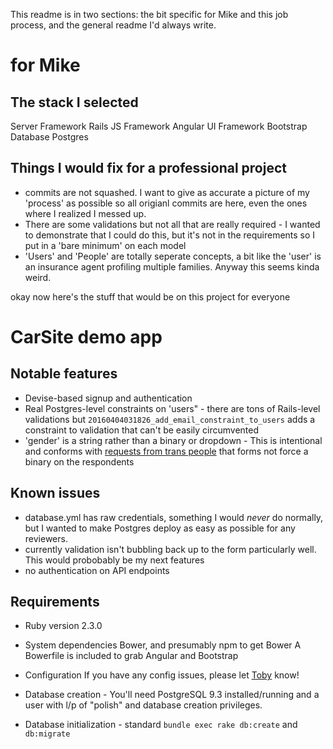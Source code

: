 

This readme is in two sections: the bit specific for Mike and this job process, and the general readme I'd always write.
# for Mike
## The stack I selected
Server Framework Rails 
JS Framework Angular 
UI Framework Bootstrap 
Database Postgres

## Things I would fix for a professional project
* commits are not squashed. I want to give as accurate a picture of my 'process' as possible so all origianl commits are here, even the ones where I realized I messed up.
* There are some validations but not all that are really required - I wanted to demonstrate that I could do this, but it's not in the requirements so I put in a 'bare minimum' on each model
* 'Users' and 'People' are totally seperate concepts, a bit like the 'user' is an insurance agent profiling multiple families. Anyway this seems kinda weird.

okay now here's the stuff that would be on this project for everyone
# CarSite demo app

## Notable features
* Devise-based signup and authentication
* Real Postgres-level constraints on 'users" - there are tons of Rails-level validations but `20160404031826_add_email_constraint_to_users` adds a constraint to validation that can't be easily circumvented 
* 'gender' is a string rather than a binary or dropdown - This is intentional and conforms with [requests from trans people](http://www.lgbt.cusu.cam.ac.uk/campaigns/think/forms/) that forms not force a binary on the respondents

## Known issues
* database.yml has raw credentials, something I would *never* do normally, but I wanted to make Postgres deploy as easy as possible for any reviewers.
* currently validation isn't bubbling back up to the form particularly well. This would probobably be my next features
* no authentication on API endpoints

## Requirements
* Ruby version 2.3.0

* System dependencies
    Bower, and presumably npm to get Bower
    A Bowerfile is included to grab Angular and Bootstrap

* Configuration
    If you have any config issues, please let [Toby](mailto:tobyfee@gmail.com) know!

* Database creation - You'll need PostgreSQL 9.3 installed/running and a user with l/p of "polish" and database creation privileges. 

* Database initialization - standard `bundle exec rake db:create` and `db:migrate`